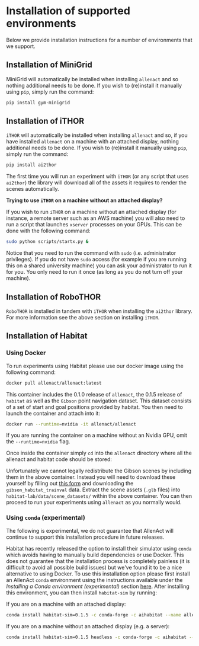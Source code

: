 # Installation of supported environments

Below we provide installation instructions for a number of environments that we support.

## Installation of MiniGrid

MiniGrid will automatically be installed when installing `allenact` and so nothing additional needs to be done.
 If you wish to (re)install it manually using `pip`, simply run the command:

```bash
pip install gym-minigrid
```

## Installation of iTHOR

`iTHOR` will automatically be installed when installing `allenact` and so, if you have installed `allenact`
 on a machine with an attached display, nothing additional needs to be done. If you wish to (re)install it manually 
 using `pip`, simply run the command:

```bash
pip install ai2thor
```

The first time you will run an experiment with `iTHOR` (or any script that uses `ai2thor`)
the library will download all of the assets it requires to render the scenes automatically.

**Trying to use `iTHOR` on a machine without an attached display?** 

If you wish to run `iTHOR` on a machine without an attached display (for instance, a remote server such as an AWS
 machine) you will also need to run a script that launches `xserver` processes on your GPUs. This can be done
 with the following command:

```bash
sudo python scripts/startx.py &
```

Notice that you need to run the command with `sudo` (i.e. administrator privileges). If you do not have `sudo` 
access (for example if you are running this on a shared university machine) you
can ask your administrator to run it for you. You only need to run it once (as
long as you do not turn off your machine).

## Installation of RoboTHOR

`RoboTHOR` is installed in tandem with `iTHOR` when installing the `ai2thor` library. For more information
see the above section on installing `iTHOR`. 

## Installation of Habitat

### Using Docker

To run experiments using Habitat please use our docker image using the following command:

```bash
docker pull allenact/allenact:latest
```

This container includes the 0.1.0 release of `allenact`, the 0.1.5 release of `habitat` as well
as the `Gibson` point navigation dataset. This dataset consists of a set of start and goal positions provided by habitat.
You then need to launch the container and attach into it:

```bash
docker run --runtime=nvidia -it allenact/allenact
```
If you are running the container on a machine without an Nvidia GPU, omit the `--runtime=nvidia` flag.

Once inside the container simply `cd` into the `allenact` directory where all the allenact and habitat code should be stored:
 
Unfortunately we cannot legally redistribute the Gibson scenes by including them in the above container.
Instead you will need to download these yourself by filling out 
[this form](https://docs.google.com/forms/d/e/1FAIpQLScWlx5Z1DM1M-wTSXaa6zV8lTFkPmTHW1LqMsoCBDWsTDjBkQ/viewform)
and downloading the `gibson_habitat_trainval` data. Extract the scene assets (`.glb` files) into `habitat-lab/data/scene_datasets/` 
within the above container. You can then proceed to run your experiments using `allenact` as you normally would.

### Using `conda` (experimental)

The following is experimental, we do not guarantee that AllenAct will continue to support this
installation procedure in future releases.

Habitat has recently released the option to install their simulator using `conda` which avoids having
to manually build dependencies or use Docker. This does not guarantee that the installation process
is completely painless (it is difficult to avoid all possible build issues) but we've found it
to be a nice alternative to using Docker. To use this installation option please first
install an AllenAct `conda` environment using the instructions available under the _Installing a Conda environment (experimental)_
section [here](installation-allenact.md). After installing this environment, you can then install
`habitat-sim` by running:

If you are on a machine with an attached display:
```bash
conda install habitat-sim=0.1.5 -c conda-forge -c aihabitat --name allenact
```

If you are on a machine without an attached display (e.g. a server):
```bash
conda install habitat-sim=0.1.5 headless -c conda-forge -c aihabitat --name allenact
```

